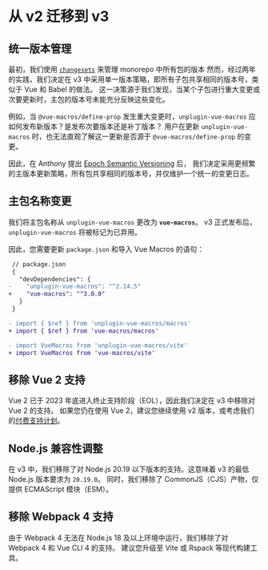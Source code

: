 # 从 v2 迁移到 v3

## 统一版本管理

最初，我们使用 [`changesets`](https://github.com/changesets/changesets) 来管理 monorepo 中所有包的版本
然而，经过两年的实践，我们决定在 v3 中采用单一版本策略，即所有子包共享相同的版本号，类似于 Vue 和 Babel 的做法。
这一决策源于我们发现，当某个子包进行重大变更或次要更新时，主包的版本号未能充分反映这些变化。

例如，当 `@vue-macros/define-prop` 发生重大变更时，`unplugin-vue-macros` 应如何发布新版本？是发布次要版本还是补丁版本？
用户在更新 `unplugin-vue-macros` 时，也无法直观了解这一更新是否源于 `@vue-macros/define-prop` 的变更。

因此，在 Anthony 提出 [Epoch Semantic Versioning](https://antfu.me/posts/epoch-semver) 后，
我们决定采用更频繁的主版本更新策略，所有包共享相同的版本号，并仅维护一个统一的变更日志。

## 主包名称变更

我们将主包名称从 `unplugin-vue-macros` 更改为 **`vue-macros`**。
v3 正式发布后，`unplugin-vue-macros` 将被标记为已弃用。

因此，您需要更新 `package.json` 和导入 Vue Macros 的语句：

```diff
 // package.json
 {
   "devDependencies": {
-    "unplugin-vue-macros": "^2.14.5"
+    "vue-macros": "^3.0.0"
   }
 }
```

```diff
- import { $ref } from 'unplugin-vue-macros/macros'
+ import { $ref } from 'vue-macros/macros'

- import VueMacros from 'unplugin-vue-macros/vite'
+ import VueMacros from 'vue-macros/vite'
```

## 移除 Vue 2 支持

Vue 2 已于 2023 年底进入终止支持阶段（EOL），因此我们决定在 v3 中移除对 Vue 2 的支持。
如果您仍在使用 Vue 2，建议您继续使用 v2 版本，或考虑我们的[付费支持计划](https://github.com/vue-macros/vue-macros/issues/373)。

## Node.js 兼容性调整

在 v3 中，我们移除了对 Node.js 20.19 以下版本的支持。这意味着 v3 的最低 Node.js 版本要求为 `20.19.0`。
同时，我们移除了 CommonJS（CJS）产物，仅提供 ECMAScript 模块（ESM）。

## 移除 Webpack 4 支持

由于 Webpack 4 无法在 Node.js 18 及以上环境中运行，我们移除了对 Webpack 4 和 Vue CLI 4 的支持。
建议您升级至 Vite 或 Rspack 等现代构建工具。
